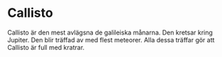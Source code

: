 # Callisto

Callisto är den mest avlägsna de galileiska månarna. Den kretsar kring Jupiter.
Den blir träffad av med flest meteorer. Alla dessa träffar gör att Callisto är
full med kratrar.
